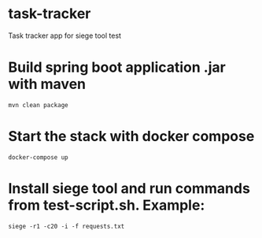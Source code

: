 # task-tracker
Task tracker app for siege tool test

# Build spring boot application .jar with maven
```
mvn clean package
```

# Start the stack with docker compose
```
docker-compose up
```
# Install siege tool and run commands from test-script.sh. Example:
```
siege -r1 -c20 -i -f requests.txt
```
